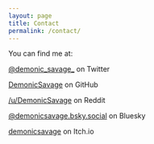 ```yaml
---
layout: page
title: Contact
permalink: /contact/
---
```


You can find me at:

[@demonic_savage\_](https://www.twitter.com/demonic_savage_) on Twitter

[DemonicSavage](https://www.github.com/DemonicSavage) on GitHub

[/u/DemonicSavage](https://www.reddit.com/u/DemonicSavage) on Reddit

[@demonicsavage.bsky.social](https://bsky.app/profile/demonicsavage.bsky.social) on Bluesky

[demonicsavage](https://demonicsavage.itch.io/) on Itch.io
